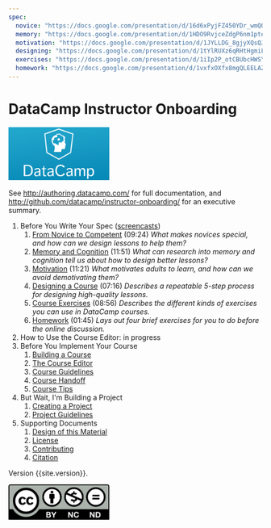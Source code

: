 ```yaml
---
spec:
  novice: "https://docs.google.com/presentation/d/16d6xPyjFZ450YDr_wmQODfiKv7_eGS3L7i7Ogw36QUg/"
  memory: "https://docs.google.com/presentation/d/1HDO9RvjceZdgP6nm1pte2H-rG_fNlRABv9B7TDhqVLQ/"
  motivation: "https://docs.google.com/presentation/d/1JYLLDG_8gjyXQsQJbgKbHMRtiW13fII6NGvd198i6wU/"
  designing: "https://docs.google.com/presentation/d/1tYlRUXz6qRHtHgmiLvGclJ9vCXbntxHbQ9aENtMQzEs/"
  exercises: "https://docs.google.com/presentation/d/1iIp2P_otCBUbcHWSYmEu0XTSgQyqo1eqwXoBT9xIMMc/"
  homework: "https://docs.google.com/presentation/d/1vxfxOXfx8mgQLEELAZcdACANC4Z5wfmhCSKf1TA6rk4/"
---
```

# DataCamp Instructor Onboarding

<a href="http://datacamp.com"><img src="img/datacamp.png" alt="DataCamp" width="200" /></a>

See <http://authoring.datacamp.com/> for full documentation,
and <http://github.com/datacamp/instructor-onboarding/> for an executive summary.

1.  Before You Write Your Spec ([screencasts](https://www.youtube.com/playlist?list=PLjgj6kdf_snbkYNV2Q0Xzkv-DH7bedJIr))
    1.  [From Novice to Competent]({{page.spec.novice}}) (09:24)
        *What makes novices special, and how can we design lessons to help them?*
    2.  [Memory and Cognition]({{page.spec.memory}}) (11:51)
        *What can research into memory and cognition tell us about how to design better lessons?*
    3.  [Motivation]({{page.spec.motivation}}) (11:21)
        *What motivates adults to learn, and how can we avoid demotivating them?*
    4.  [Designing a Course]({{page.spec.designing}}) (07:16)
        *Describes a repeatable 5-step process for designing high-quality lessons.*
    5.  [Course Exercises]({{page.spec.exercises}}) (08:56)
        *Describes the different kinds of exercises you can use in DataCamp courses.*
    6.  [Homework]({{page.spec.homework}}) (01:45)
        *Lays out four brief exercises for you to do before the online discussion.*
2.  How to Use the Course Editor: in progress
3.  Before You Implement Your Course
    1.  [Building a Course](./course-build.html)
    2.  [The Course Editor](./course-editor.html)
    3.  [Course Guidelines](./course-guidelines.html)
    4.  [Course Handoff](./course-handoff.html)
    5.  [Course Tips](./course-tips.html)
4.  But Wait, I'm Building a Project
    1.  [Creating a Project](./project.html)
    2.  [Project Guidelines](./project-guidelines.html)
5.  Supporting Documents
    1.  [Design of this Material](./design.html)
    2.  [License](./license.html)
    3.  [Contributing](./contributing.html)
    4.  [Citation](./citation.html)

Version {{site.version}}.

<img src="img/cc-by-nc-nd.png" alt="CC-BY-NC-ND" width="200"/>
